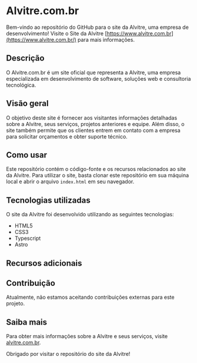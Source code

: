 # Alvitre.com.br

Bem-vindo ao repositório do GitHub para o site da Alvitre, uma empresa de desenvolvimento!
Visite o Site da Alvitre [https://www.alvitre.com.br](https://www.alvitre.com.br/) para mais informações.


## Descrição

O Alvitre.com.br é um site oficial que representa a Alvitre, uma empresa especializada em desenvolvimento de software, soluções web e consultoria tecnológica.

## Visão geral

O objetivo deste site é fornecer aos visitantes informações detalhadas sobre a Alvitre, seus serviços, projetos anteriores e equipe. Além disso, o site também permite que os clientes entrem em contato com a empresa para solicitar orçamentos e obter suporte técnico.

## Como usar

Este repositório contém o código-fonte e os recursos relacionados ao site da Alvitre. Para utilizar o site, basta clonar este repositório em sua máquina local e abrir o arquivo `index.html` em seu navegador.

## Tecnologias utilizadas

O site da Alvitre foi desenvolvido utilizando as seguintes tecnologias:

- HTML5
- CSS3
- Typescript
- Astro

## Recursos adicionais


## Contribuição

Atualmente, não estamos aceitando contribuições externas para este projeto.

## Saiba mais

Para obter mais informações sobre a Alvitre e seus serviços, visite [alvitre.com.br](https://www.alvitre.com.br/).

Obrigado por visitar o repositório do site da Alvitre!
